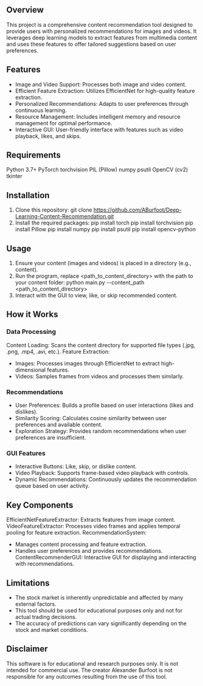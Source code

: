 ## Overview
This project is a comprehensive content recommendation tool designed to provide users with personalized recommendations for images and videos. It leverages deep learning models to extract features from multimedia content and uses these features to offer tailored suggestions based on user preferences.

## Features
- Image and Video Support: Processes both image and video content.
- Efficient Feature Extraction: Utilizes EfficientNet for high-quality feature extraction.
- Personalized Recommendations: Adapts to user preferences through continuous learning.
- Resource Management: Includes intelligent memory and resource management for optimal performance.
- Interactive GUI: User-friendly interface with features such as video playback, likes, and skips.

## Requirements
Python 3.7+
PyTorch
torchvision
PIL (Pillow)
numpy
psutil
OpenCV (cv2)
tkinter

## Installation
1. Clone this repository: git clone https://github.com/ABurfoot/Deep-Learning-Content-Recommendation.git
2. Install the required packages:
   pip install torch
   pip install torchvision
   pip install Pillow
   pip install numpy
   pip install psutil
   pip install opencv-python

## Usage
1. Ensure your content (images and videos) is placed in a directory (e.g., content).
2. Run the program, replace <path_to_content_directory> with the path to your content folder: python main.py --content_path <path_to_content_directory>
3. Interact with the GUI to view, like, or skip recommended content.

## How it Works
### Data Processing
Content Loading: Scans the content directory for supported file types (.jpg, .png, .mp4, .avi, etc.).
Feature Extraction:
- Images: Processes images through EfficientNet to extract high-dimensional features.
- Videos: Samples frames from videos and processes them similarly.

### Recommendations
- User Preferences: Builds a profile based on user interactions (likes and dislikes).
- Similarity Scoring: Calculates cosine similarity between user preferences and available content.
- Exploration Strategy: Provides random recommendations when user preferences are insufficient.

### GUI Features
- Interactive Buttons: Like, skip, or dislike content.
- Video Playback: Supports frame-based video playback with controls.
- Dynamic Recommendations: Continuously updates the recommendation queue based on user activity.

## Key Components
EfficientNetFeatureExtractor: Extracts features from image content.
VideoFeatureExtractor: Processes video frames and applies temporal pooling for feature extraction.
RecommendationSystem:
- Manages content processing and feature extraction.
- Handles user preferences and provides recommendations.
ContentRecommenderGUI: Interactive GUI for displaying and interacting with recommendations.

## Limitations
- The stock market is inherently unpredictable and affected by many external factors.
- This tool should be used for educational purposes only and not for actual trading decisions.
- The accuracy of predictions can vary significantly depending on the stock and market conditions.

## Disclaimer
This software is for educational and research purposes only. It is not intended for commercial use. The creator Alexander Burfoot is not responsible for any outcomes resulting from the use of this tool.













